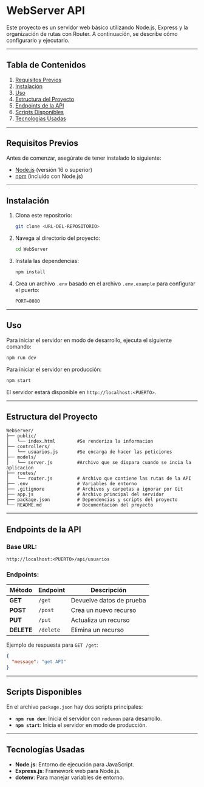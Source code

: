 # WebServer API

Este proyecto es un servidor web básico utilizando Node.js, Express y la organización de rutas con Router. A continuación, se describe cómo configurarlo y ejecutarlo.

---

## Tabla de Contenidos

1. [Requisitos Previos](#requisitos-previos)
2. [Instalación](#instalación)
3. [Uso](#uso)
4. [Estructura del Proyecto](#estructura-del-proyecto)
5. [Endpoints de la API](#endpoints-de-la-api)
6. [Scripts Disponibles](#scripts-disponibles)
7. [Tecnologías Usadas](#tecnologías-usadas)

---

## Requisitos Previos

Antes de comenzar, asegúrate de tener instalado lo siguiente:

- [Node.js](https://nodejs.org/) (versión 16 o superior)
- [npm](https://www.npmjs.com/) (incluido con Node.js)

---

## Instalación

1. Clona este repositorio:

   ```bash
   git clone <URL-DEL-REPOSITORIO>
   ```

2. Navega al directorio del proyecto:

   ```bash
   cd WebServer
   ```

3. Instala las dependencias:

   ```bash
   npm install
   ```

4. Crea un archivo `.env` basado en el archivo `.env.example` para configurar el puerto:

   ```env
   PORT=8080
   ```

---

## Uso

Para iniciar el servidor en modo de desarrollo, ejecuta el siguiente comando:

```bash
npm run dev
```

Para iniciar el servidor en producción:

```bash
npm start
```

El servidor estará disponible en `http://localhost:<PUERTO>`.

---

## Estructura del Proyecto

```
WebServer/
├── public/
│   └── index.html        #Se renderiza la informacion
├── controllers/
│   └── usuarios.js       #Se encarga de hacer las peticiones
├── models/
│   └── server.js         #Archivo que se dispara cuando se incia la aplicacion
├── routes/
│   └── router.js         # Archivo que contiene las rutas de la API
├── .env                  # Variables de entorno
├── .gitignore            # Archivos y carpetas a ignorar por Git
├── app.js                # Archivo principal del servidor
├── package.json          # Dependencias y scripts del proyecto
└── README.md             # Documentación del proyecto
```

---

## Endpoints de la API

### Base URL:

`http://localhost:<PUERTO>/api/usuarios`

### Endpoints:

| Método   | Endpoint     | Descripción                  |
|----------|--------------|------------------------------|
| **GET**  | `/get`       | Devuelve datos de prueba     |
| **POST** | `/post`      | Crea un nuevo recurso        |
| **PUT**  | `/put`       | Actualiza un recurso         |
| **DELETE** | `/delete`  | Elimina un recurso           |

Ejemplo de respuesta para `GET /get`:

```json
{
  "message": "get API"
}
```

---

## Scripts Disponibles

En el archivo `package.json` hay dos scripts principales:

- **`npm run dev`**: Inicia el servidor con `nodemon` para desarrollo.
- **`npm start`**: Inicia el servidor en modo de producción.

---

## Tecnologías Usadas

- **Node.js**: Entorno de ejecución para JavaScript.
- **Express.js**: Framework web para Node.js.
- **dotenv**: Para manejar variables de entorno.
